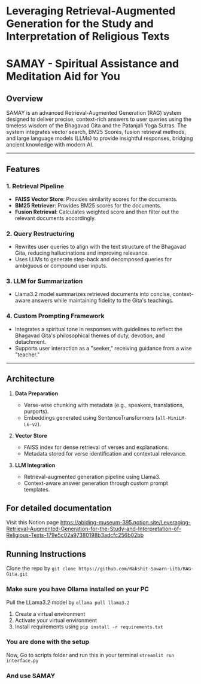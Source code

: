 # Leveraging Retrieval-Augmented Generation for the Study and Interpretation of Religious Texts
# SAMAY - Spiritual Assistance and Meditation Aid for You

## Overview
SAMAY is an advanced Retrieval-Augmented Generation (RAG) system designed to deliver precise, context-rich answers to user queries using the timeless wisdom of the Bhagavad Gita and the Patanjali Yoga Sutras. The system integrates vector search, BM25 Scores, fusion retrieval methods, and large language models (LLMs) to provide insightful responses, bridging ancient knowledge with modern AI.

---

## Features

### 1. **Retrieval Pipeline**
- **FAISS Vector Store**: Provides similarity scores for the documents.
- **BM25 Retriever**: Provides BM25 scores for the documents.
- **Fusion Retrieval**: Calculates weighted score and then filter out the relevant documents accordingly.

### 2. **Query Restructuring**
- Rewrites user queries to align with the text structure of the Bhagavad Gita, reducing hallucinations and improving relevance.
- Uses LLMs to generate step-back and decomposed queries for ambiguous or compound user inputs.

### 3. **LLM for Summarization**
- Llama3.2 model summarizes retrieved documents into concise, context-aware answers while maintaining fidelity to the Gita's teachings.

### 4. **Custom Prompting Framework**
- Integrates a spiritual tone in responses with guidelines to reflect the Bhagavad Gita's philosophical themes of duty, devotion, and detachment.
- Supports user interaction as a "seeker," receiving guidance from a wise "teacher."

---

## Architecture

1. **Data Preparation**
   - Verse-wise chunking with metadata (e.g., speakers, translations, purports).
   - Embeddings generated using SentenceTransformers (`all-MiniLM-L6-v2`).

2. **Vector Store**
   - FAISS index for dense retrieval of verses and explanations.
   - Metadata stored for verse identification and contextual relevance.

3. **LLM Integration**
   - Retrieval-augmented generation pipeline using Llama3.
   - Context-aware answer generation through custom prompt templates.

## For detailed documentation
Visit this Notion page https://abiding-museum-395.notion.site/Leveraging-Retrieval-Augmented-Generation-for-the-Study-and-Interpretation-of-Religious-Texts-179e5c02a97380198b3adcfc256b02bb

## Running Instructions

Clone the repo by `git clone https://github.com/Rakshit-Sawarn-iitb/RAG-Gita.git`

### Make sure you have Ollama installed on your PC
Pull the LLama3.2 model by `ollama pull llama3.2`

1. Create a virtual environment
2. Activate your virtual environment
3. Install requirements using
   `pip install -r requirements.txt`
### You are done with the setup

Now, Go to scripts folder and run this in your terminal `streamlit run interface.py`

### And use SAMAY
